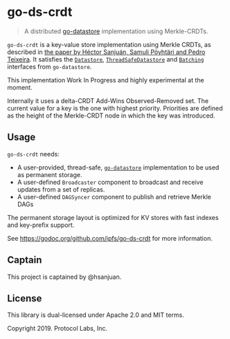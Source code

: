 # go-ds-crdt

> A distributed [go-datastore](https://github.com/ipfs/go-datastore)
> implementation using Merkle-CRDTs.

`go-ds-crdt` is a key-value store implementation using Merkle CRDTs, as
described in
[the paper by Héctor Sanjuán, Samuli Pöyhtäri and Pedro Teixeira](https://github.com/ipfs/research-CRDT/issues/45).
It satisfies the
[`Datastore`](https://godoc.org/github.com/ipfs/go-datastore#Datastore),
[`ThreadSafeDatastore`](https://godoc.org/github.com/ipfs/go-datastore#ThreadSafeDatastore)
and [`Batching`](https://godoc.org/github.com/ipfs/go-datastore#Batching)
interfaces from `go-datastore`.

This implementation Work In Progress and highly experimental at the moment.

Internally it uses a delta-CRDT Add-Wins Observed-Removed set. The current
value for a key is the one with highest priority. Priorities are defined as
the height of the Merkle-CRDT node in which the key was introduced.

## Usage

`go-ds-crdt` needs:
  * A user-provided, thread-safe, [`go-datastore`](https://github.com/ipfs/go-datastore)
    implementation to be used as permanent storage.
  * A user-defined `Broadcaster` component to broadcast and receive updates
    from a set of replicas.
  * A user-defined `DAGSyncer` component to publish and retrieve Merkle DAGs

The permanent storage layout is optimized for KV stores with fast indexes and
key-prefix support.

See https://godoc.org/github.com/ipfs/go-ds-crdt for more information.

## Captain

This project is captained by @hsanjuan.

## License

This library is dual-licensed under Apache 2.0 and MIT terms.

Copyright 2019. Protocol Labs, Inc.

